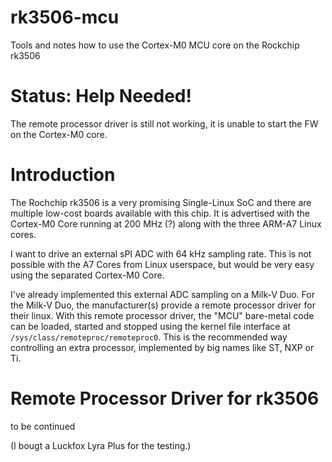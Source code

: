 # rk3506-mcu
Tools and notes how to use the Cortex-M0 MCU core on the Rockchip rk3506

# Status: Help Needed!
The remote processor driver is still not working, it is unable to start the FW on the Cortex-M0 core.

# Introduction

The Rochchip rk3506 is a very promising Single-Linux SoC and there are multiple low-cost boards available with this chip.
It is advertised with the Cortex-M0 Core running at 200 MHz (?) along with the three ARM-A7 Linux cores.

I want to drive an external sPI ADC with 64 kHz sampling rate. This is not possible with the A7 Cores from Linux userspace, 
but would be very easy using the separated Cortex-M0 Core. 

I've already implemented this external ADC sampling on a Milk-V Duo. For the Milk-V Duo, the manufacturer(s) provide a 
remote processor driver for their linux. With this remote processor driver, the "MCU" bare-metal code can be loaded, started and stopped
using the kernel file interface at `/sys/class/remoteproc/remoteproc0`. This is the recommended way controlling an extra processor, implemented by big names like ST, NXP or Ti.

# Remote Processor Driver for rk3506

to be continued

(I bougt a Luckfox Lyra Plus for the testing.)

